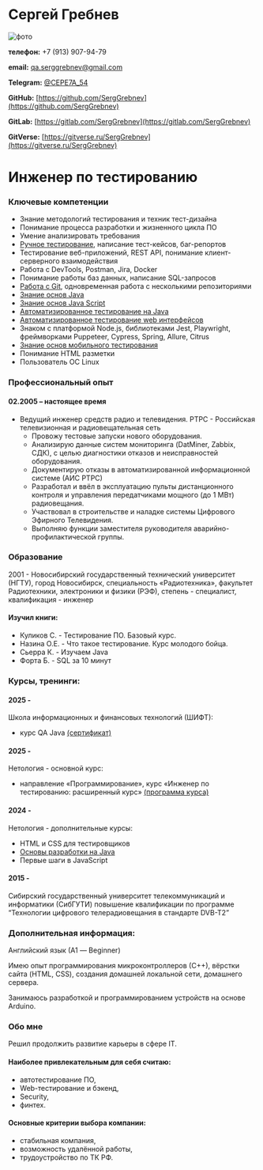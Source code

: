 # Сергей Гребнев

![фото](./img/serg.jpg)

**телефон:** +7 (913) 907-94-79

**email:** qa.serggrebnev@gmail.com

**Telegram:** [@CEPE7A_54](https://t.me/CEPE7A_54)

**GitHub:** [https://github.com/SergGrebnev](https://github.com/SergGrebnev)

**GitLab:** [https://gitlab.com/SergGrebnev](https://gitlab.com/SergGrebnev)

**GitVerse:** [https://gitverse.ru/SergGrebnev](https://gitverse.ru/SergGrebnev)


# Инженер по тестированию


### Ключевые компетенции

- Знание методологий тестирования и техник тест-дизайна
- Понимание процесса разработки и жизненного цикла ПО
- Умение анализировать требования
- [Ручное тестирование](./img/certificate_01_manualWeb.pdf), написание тест-кейсов, баг-репортов
- Тестирование веб-приложений, REST API, понимание клиент-серверного взаимодействия
- Работа с DevTools, Postman, Jira, Docker
- Понимание работы баз данных, написание SQL-запросов
- [Работа с Git](./img/certificate_02_Git.pdf), одновременная работа с несколькими репозиториями
- [Знание основ Java](./img/certificate_03_Java.pdf)
- [Знание основ Java Script](./img/certificate_05_JavaScript.pdf)
- [Автоматизированное тестирование на Java](./img/certificate_04_autoJava.pdf)
- [Автоматизированное тестирование web интерфейсов](./img/certificate_06_autoWeb.pdf)
- Знаком с платформой Node.js, библиотеками Jest, Playwright, фреймворками Puppeteer, Cypress, Spring, Allure, Citrus
- [Знание основ мобильного тестирования](./img/certificate_07_Mobile.pdf)
- Понимание HTML разметки
- Пользователь ОС Linux



### Профессиональный опыт
#### 02.2005 – настоящее время
- Ведущий инженер средств радио и телевидения. РТРС - Российская телевизионная и радиовещательная сеть
    * Провожу тестовые запуски нового оборудования.
    * Анализирую данные систем мониторинга (DatMiner, Zabbix, СДК), с целью диагностики отказов и неисправностей оборудования.
    * Документирую отказы в автоматизированной информационной системе (АИС РТРС)
    * Разработал и ввёл в эксплуатацию пульты дистанционного контроля и управления передатчиками мощного (до 1 МВт) радиовещания.
    * Участвовал в строительстве и наладке системы Цифрового Эфирного Телевидения.
    * Выполняю функции заместителя руководителя аварийно-профилактической группы.

### Образование
2001 - Новосибирский государственный технический университет (НГТУ), город Новосибирск,
специальность «Радиотехника», факультет Радиотехники, электроники и физики (РЭФ), степень - специалист, квалификация - инженер

#### Изучил книги:
- Куликов С. - Тестирование ПО. Базовый курс.
- Назина О.Е. - Что такое тестирование. Курс молодого бойца.
- Сьерра К. - Изучаем Java
- Форта Б. - SQL за 10 минут


### Курсы, тренинги:

#### 2025 -
Школа информационных и финансовых технологий (ШИФТ):
- курс QA Java [(сертификат)](./img/certificate_SIFT.pdf)

#### 2025 - 
Нетология - основной курс:
- направление «Программирование», курс «Инженер по тестированию: расширенный курс» [(программа курса)](https://netology.ru/programs/qa#/result_2)  

#### 2024 - 
Нетология - дополнительные курсы:
- HTML и CSS для тестировщиков
- [Основы разработки на Java](https://netology.ru/programs/java-free)
- Первые шаги в JavaScript
  
#### 2015 - 
Сибирский государственный университет телекоммуникаций и информатики (СибГУТИ)
повышение квалификации по программе “Технологии цифрового телерадиовещания в стандарте DVB-T2”



### Дополнительная информация:
Английский язык (А1 — Beginner)

Имею опыт программирования микроконтроллеров (С++), вёрстки сайта (HTML, CSS), создания домашней локальной сети, домашнего сервера.

Занимаюсь разработкой и программированием устройств на основе Arduino.


### Обо мне

Решил продолжить развитие карьеры в сфере IT.
#### Наиболее привлекательным для себя считаю:
- автотестирование ПО,
- Web-тестирование и бэкенд,
- Security,
- финтех.
  
#### Основные критерии выбора компании: 
- стабильная компания,
- возможность удалённой работы,
- трудоустройство по ТК РФ.

